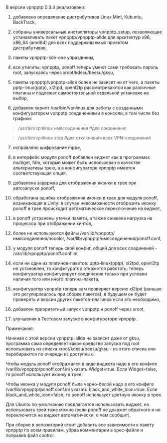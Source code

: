 В версии vpnpptp 0.3.4 реализовано:

1) добавлено определение дистрибутивов Linux Mint, Kubuntu, BackTrack,

2) собраны универсальные инсталляторы vpnpptp\_setup, позволяющие устанавливать пакет vpnpptp/vpnpptp-allde для архитектур x86, x86\_64 (amd64) для всех поддерживаемых проектом дистрибутивов,

3) пакеты vpnpptp-kde-one упразднены,

4) все утилиты: vpnpptp, ponoff теперь умеют сами требовать пароль root, запускаясь через xroot/kdesu/beesu/gksu,

5) пакеты vpnpptp/vpnpptp-allde более не зависят ни от чего, а пакеты pptp-linux(pptp), xl2tpd, openl2tp рассматриваются как различные плагины и подлежат самостоятельной отдельной установке на выбор,

6) добавлен скрипт /usr/bin/vpnlinux для работы с созданными конфигуратором vpnpptp соединениями в консоли, в том числе без графики:

> /usr/bin/vpnlinux имясоединения #для соединения

> /usr/bin/vpnlinux stop #для отключения всех VPN-соединений

7) исправлено шифрование mppe,

8) в интерфейс модуля ponoff добавлен виджет как в программах multiget, fdm, который может быть использован в качестве альтернативы трею, а в конфигураторе vpnpptp имеется соответствующая опция.

9) добавлена задержка для отображения иконки в трее при автозапуске ponoff,

10) обработана ошибка отображения иконки в трее для модуля ponoff, возникающая в Unity: в случае невозможности отобразить иконку ponoff в трее происходит автоматическое переключение на виджет,

11) в ponoff устранены утечки памяти, а также снижена нагрузка на процессор при отображении хинтов,

12) более не используются файлы /var/lib/vpnpptp/имясоединения/nocolor, /var/lib/vpnpptp/имясоединения/ponoff.conf,

13) у модуля ponoff теперь свой конфиг, общий для всех соединений - /var/lib/vpnpptp/ponoff.conf.ini,

14) если ни один из плагинов-пакетов: pptp-linux(pptp), xl2tpd, openl2tp не установлен, то конфигуратор откажется работать; теперь конфигуратор конфигурирует соединение только при условии наличия того или иного плагина-пакета,

15) конфигуратор vpnpptp теперь сам проверяет версию xl2tpd (раньше это регулировалось при сборке пакетов), в будущем он будет проверять и версии других пакетов-плагинов если это необходимо,

16) добавлен приоритетный запуск vpnpptp и ponoff через xroot,

17) улучшения в Тестовом запуске в конфигураторе vpnpptp.

Примечания:

Начиная с этой версии vpnpptp-allde не зависит даже от gksu, программа сама определяет какое средство запуска под root использовать из списка xroot/kdesu/beesu/gksu - из этого списка они перебираются по очереди из доступных.

Чтобы модуль ponoff отображался в виде виджета надо в его конфиге /var/lib/vpnpptp/ponoff.conf.ini указать Widget=true. Если Widget=false, то ponoff использует иконку в трее.

Чтобы иконка у модуля ponoff была черно-белой надо в его конфиге /var/lib/vpnpptp/ponoff.conf.ini указать black\_and\_white\_icon=true. Если black\_and\_white\_icon=false, то ponoff использует цветную иконку в трее.

Для Ubuntu по-умолчанию предлагается использовать виджет, но использовать трей тоже можно (если ponoff не докажет обратного и не переключится на виджет автоматически, о чем сообщит).

При сборке в репозиторий стоит добавить все зависимости к пакету vpnpptp по всем правилам, убрав комментарии в spec-файле и поправив файл control.